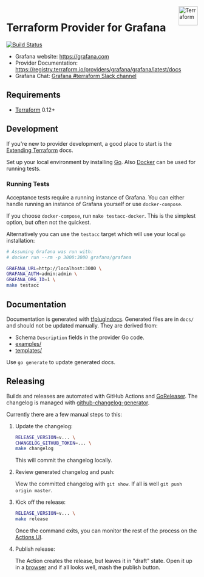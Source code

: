 <a href="https://terraform.io">
  <img src="https://cdn.rawgit.com/hashicorp/terraform-website/master/content/source/assets/images/logo-hashicorp.svg" title="Terraform" align="right" height="50" />
</a>

# Terraform Provider for Grafana

[![Build Status](https://drone.grafana.net/api/badges/grafana/terraform-provider-grafana/status.svg)](https://drone.grafana.net/grafana/terraform-provider-grafana)

- Grafana website: https://grafana.com
- Provider Documentation: https://registry.terraform.io/providers/grafana/grafana/latest/docs
- Grafana Chat: [Grafana #terraform Slack channel](https://grafana.slack.com/archives/C017MUCFJUT)

## Requirements

* [Terraform](https://www.terraform.io/downloads.html) 0.12+

## Development

If you're new to provider development, a good place to start is the [Extending
Terraform](https://www.terraform.io/docs/extend/index.html) docs.

Set up your local environment by installing [Go](http://www.golang.org). Also
[Docker](https://docs.docker.com/install/) can be used for running tests.

### Running Tests

Acceptance tests require a running instance of Grafana. You can either handle
running an instance of Grafana yourself or use `docker-compose`.

If you choose `docker-compose`, run `make testacc-docker`. This is the simplest
option, but often not the quickest.

Alternatively you can use the `testacc` target which will use your local `go`
installation:

```sh
# Assuming Grafana was run with:
# docker run --rm -p 3000:3000 grafana/grafana

GRAFANA_URL=http://localhost:3000 \
GRAFANA_AUTH=admin:admin \
GRAFANA_ORG_ID=1 \
make testacc
```

## Documentation

Documentation is generated with
[tfplugindocs](https://github.com/hashicorp/terraform-plugin-docs). Generated
files are in `docs/` and should not be updated manually. They are derived from:

* Schema `Description` fields in the provider Go code.
* [examples/](./examples)
* [templates/](./templates)

Use `go generate` to update generated docs.

## Releasing

Builds and releases are automated with GitHub Actions and
[GoReleaser](https://github.com/goreleaser/goreleaser/). The changelog is
managed with
[github-changelog-generator](https://github.com/github-changelog-generator/github-changelog-generator).

Currently there are a few manual steps to this:

1. Update the changelog:

   ```sh
   RELEASE_VERSION=v... \
   CHANGELOG_GITHUB_TOKEN=... \
   make changelog
   ```

   This will commit the changelog locally.

2. Review generated changelog and push:

   View the committed changelog with `git show`. If all is well `git push origin
   master`.

3. Kick off the release:

   ```sh
   RELEASE_VERSION=v... \
   make release
   ```

   Once the command exits, you can monitor the rest of the process on the
   [Actions
   UI](https://github.com/grafana/terraform-provider-grafana/actions?query=workflow%3Arelease).

4. Publish release:

   The Action creates the release, but leaves it in "draft" state. Open it up in
   a [browser](https://github.com/grafana/terraform-provider-grafana/releases)
   and if all looks well, mash the publish button.
